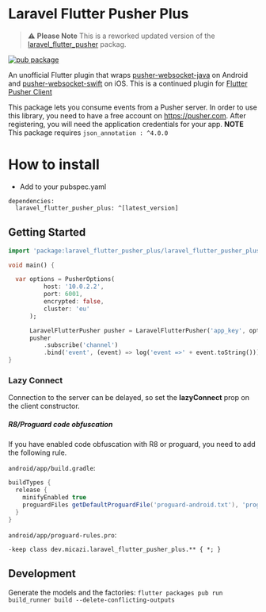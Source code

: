 # Laravel Flutter Pusher Plus

> :warning:
> **Please Note**
> This is a reworked updated version of the [laravel_flutter_pusher](https://pub.dev/packages/laravel_flutter_pusher) packag.

[![pub package](https://img.shields.io/pub/v/laravel_flutter_pusher_plus.svg)](https://pub.dartlang.org/packages/laravel_flutter_pusher_plus)

An unofficial Flutter plugin that wraps [pusher-websocket-java](https://github.com/pusher/pusher-websocket-java) on Android and [pusher-websocket-swift](https://github.com/pusher/pusher-websocket-swift) on iOS.
This is a continued plugin for [Flutter Pusher Client](https://github.com/heywhy/flutter-pusher-client)

This package lets you consume events from a Pusher server. In order to use this library, you need to have a free account on <https://pusher.com>. After registering, you will need the application credentials for your app.
**NOTE** This package requires `json_annotation : ^4.0.0`

# How to install

- Add to your pubspec.yaml

```
dependencies:
  laravel_flutter_pusher_plus: ^[latest_version]
```

<!-- * In `/ios/Podfile`, set global platform to at least 10.0
`platform :ios, '10.0'`

### For iOS Objective-C based Flutter apps
It is currently a bit difficult to get some Swift based Flutter plugins working in an Objective-C based Flutter app. See [here for info](https://github.com/flutter/flutter/issues/25676) and [here for a way to fix](https://github.com/fayeed/flutter_freshchat/issues/9#issuecomment-514329934).

This set of steps should work to fix this for your project.
* Add `use_frameworks!` to the end of the Runner section in `/ios/Podfile`
* Set Swift version in your iOS Runner project.
    * Open the project with Xcode.
    * In Runner, File -> New -> File -> Swift File. Name it anything.
    * Xcode will ask you if you wish to create Bridging Header, click yes.
    * Go to Runner `Build Settings` and set `SWIFT_VERSION` to either 4.2 or 5.0
    * Delete the Swift file created in step 2
    * Delete the Bridging Header created in step 3
* `flutter clean`
* In /ios `pod install --repo-update` -->

## Getting Started

```dart
import 'package:laravel_flutter_pusher_plus/laravel_flutter_pusher_plus.dart';

void main() {

  var options = PusherOptions(
          host: '10.0.2.2',
          port: 6001,
          encrypted: false,
          cluster: 'eu'
      );

      LaravelFlutterPusher pusher = LaravelFlutterPusher('app_key', options, enableLogging: true);
      pusher
          .subscribe('channel')
          .bind('event', (event) => log('event =>' + event.toString()));
}
```

### Lazy Connect

Connection to the server can be delayed, so set the **lazyConnect** prop on the client constructor.

##### R8/Proguard code obfuscation

If you have enabled code obfuscation with R8 or proguard, you need to add the following rule.

`android/app/build.gradle`:

```groovy
buildTypes {
  release {
    minifyEnabled true
    proguardFiles getDefaultProguardFile('proguard-android.txt'), 'proguard-rules.pro'
  }
}
```

`android/app/proguard-rules.pro`:

```
-keep class dev.micazi.laravel_flutter_pusher_plus.** { *; }
```

## Development

Generate the models and the factories: `flutter packages pub run build_runner build --delete-conflicting-outputs`
